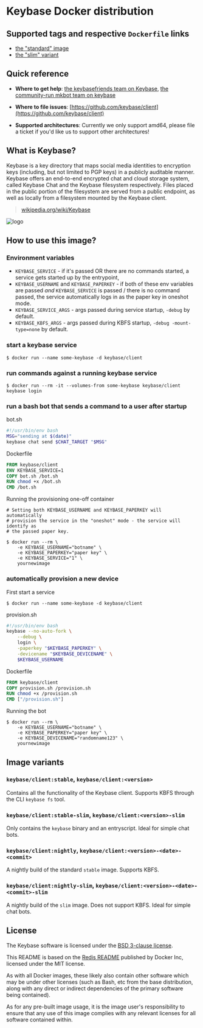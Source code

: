 # Keybase Docker distribution

## Supported tags and respective `Dockerfile` links

- [the "standard" image](https://github.com/keybase/client/blob/master/packaging/linux/docker/standard/Dockerfile)
- [the "slim" variant](https://github.com/keybase/client/blob/master/packaging/linux/docker/slim/Dockerfile)

## Quick reference

- **Where to get help**:
  [the keybasefriends team on Keybase](https://keybase.io/team/keybasefriends), [the community-run mkbot team on keybase](https://keybase.io/team/mkbot)

- **Where to file issues**:
  [https://github.com/keybase/client](https://github.com/keybase/client)

- **Supported architectures**:
  Currently we only support amd64, please file a ticket if you'd like us to
  support other architectures!

## What is Keybase?

Keybase is a key directory that maps social media identities to encryption keys
(including, but not limited to PGP keys) in a publicly auditable manner.
Keybase offers an end-to-end encrypted chat and cloud storage system,
called Keybase Chat and the Keybase filesystem respectively. Files placed in
the public portion of the filesystem are served from a public endpoint, as well
as locally from a filesystem mounted by the Keybase client.

> [wikipedia.org/wiki/Keybase](https://en.wikipedia.org/wiki/Keybase)

![logo](https://keybase.io/images/icons/icon-keybase-logo-64@2x.png)

## How to use this image?

### Environment variables

- `KEYBASE_SERVICE` - if it's passed OR there are no commands started, a service
  gets started up by the entrypoint,
- `KEYBASE_USERNAME` and `KEYBASE_PAPERKEY` - if both of these env variables are
  passed _and_ `KEYBASE_SERVICE` is passed / there is no command passed, the
  service automatically logs in as the paper key in oneshot mode.
- `KEYBASE_SERVICE_ARGS` - args passed during service startup, `-debug` by default.
- `KEYBASE_KBFS_ARGS` - args passed during KBFS startup, `-debug -mount-type=none` by default.

### start a keybase service

```console
$ docker run --name some-keybase -d keybase/client
```

### run commands against a running keybase service

```console
$ docker run --rm -it --volumes-from some-keybase keybase/client keybase login
```

### run a bash bot that sends a command to a user after startup

bot.sh
```bash
#!/usr/bin/env bash
MSG="sending at $(date)"
keybase chat send $CHAT_TARGET "$MSG"
```

Dockerfile
```dockerfile
FROM keybase/client
ENV KEYBASE_SERVICE=1
COPY bot.sh /bot.sh
RUN chmod +x /bot.sh
CMD /bot.sh
```

Running the provisioning one-off container
```console
# Setting both KEYBASE_USERNAME and KEYBASE_PAPERKEY will automatically
# provision the service in the "oneshot" mode - the service will identify as
# the passed paper key.

$ docker run --rm \
    -e KEYBASE_USERNAME="botname" \
    -e KEYBASE_PAPERKEY="paper key" \
    -e KEYBASE_SERVICE="1" \
    yournewimage
```

### automatically provision a new device

First start a service
```console
$ docker run --name some-keybase -d keybase/client
```

provision.sh
```bash
#!/usr/bin/env bash
keybase --no-auto-fork \
    --debug \
    login \
    -paperkey "$KEYBASE_PAPERKEY" \
    -devicename "$KEYBASE_DEVICENAME" \
    $KEYBASE_USERNAME
```

Dockerfile
```dockerfile
FROM keybase/client
COPY provision.sh /provision.sh
RUN chmod +x /provision.sh
CMD ["/provision.sh"]
```

Running the bot
```console
$ docker run --rm \
    -e KEYBASE_USERNAME="botname" \
    -e KEYBASE_PAPERKEY="paper key" \
    -e KEYBASE_DEVICENAME="randomname123" \
    yournewimage
```


## Image variants

### `keybase/client:stable`, `keybase/client:<version>`

Contains all the functionality of the Keybase client. Supports KBFS through the
CLI `keybase fs` tool.

### `keybase/client:stable-slim`, `keybase/client:<version>-slim`

Only contains the `keybase` binary and an entryscript. Ideal for simple
chat bots.

### `keybase/client:nightly`, `keybase/client:<version>-<date>-<commit>`

A nightly build of the standard `stable` image. Supports KBFS.

### `keybase/client:nightly-slim`, `keybase/client:<version>-<date>-<commit>-slim`

A nightly build of the `slim` image. Does not support KBFS. Ideal for simple
chat bots.

## License

The Keybase software is licensed under the [BSD 3-clause license](https://github.com/keybase/client/blob/master/LICENSE).

This README is based on the [Redis README](https://raw.githubusercontent.com/docker-library/docs/master/redis/README.md)
published by Docker Inc, licensed under the MIT license.

As with all Docker images, these likely also contain other software which may
be under other licenses (such as Bash, etc from the base distribution, along
with any direct or indirect dependencies of the primary software being
contained).

As for any pre-built image usage, it is the image user's responsibility to
ensure that any use of this image complies with any relevant licenses for all
software contained within.
